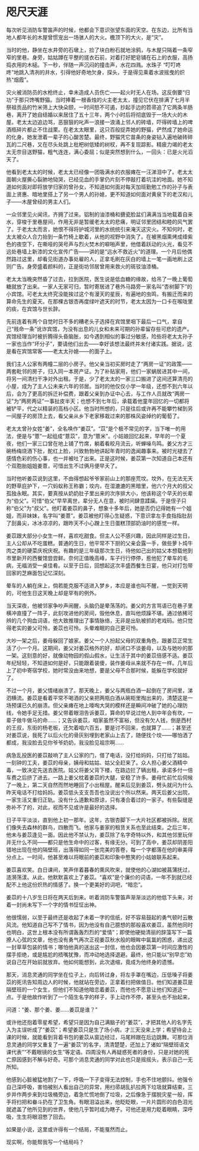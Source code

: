 # 咫尺天涯

每次听见消防车警笛声的时候，他都会下意识张望东面的天空。在东边，比所有当地人都年长的木屋曾惯宠出一场骇人的大火。檐顶下的大火，是“灾”。

当时的他，静坐在水井旁的石墩上，捡了块白粉石就地涂鸦，与木屋只隔着一条窄窄的里巷。身旁，姑姑蹲在平整的搓衣石前，对着打好肥皂铺在石上的衣服，高扬捣衣用的木槌。下一秒，伴随一声沉闷的撞击声，水花四溅。水珠子 “叮叮咚咚”地跳入清冽的井水，引得他好奇地欠身，探头，于是得见乘着水波摇曳的炽热“烟霞”。

灾火被消防员的水枪终止，幸未造成人员伤亡——起火时无人在场。这反倒要“归功”于那只馋嘴野猫。当时捧着一根香烛的火主老太太，撞见它伏在排满了七月半祭祖贡品的竹米筛上大快朵颐，一时间怒不可遏，抄起手边的笤帚追了它两条羊肠巷，离开了她自结婚以来居住了五十三年，两个小时后将彻底毁于一场大火的木屋。老太太边追边骂，恶狠狠的叱声一浪接一浪涌上邻人的砖墙，吓得砖墙上的啤酒瓶碎片都止不住战栗。在老太太眼里，这只百般捉弄她的野猫，俨然成了她命运的化身。她发泄着一辈子的心酸苦楚。最终，野猫凭它苗条的身姿钻入遍地破砖碎瓦的二尺巷，又在尽头处跳上枇杷树低矮的树杈，再不复现踪影。精疲力竭的老太太无奈目送野猫，粗气连连，满心委屈；似是突然想到什么，一回头：已是火光滔天了。

他看到老太太的时候，老太太已经像一团吸满水的衣服瘫在一汪涕泪中了。老太太面朝火屋撕心裂肺地恸哭，已经见血的手掌仍片刻不停敲打着坑洼的地面。她不知道如何面对即将放学归家的曾孙女，不知道如何面对每天加班勤勉工作的孙子与表面上贤惠、暗地里搭上了另一个男人的孙媳，更不知道如何面对黄泉下的老汉和儿子——木屋曾经的男主人们。

一众邻里见火闻讯，齐拥了过来。铝制的油漆桶和搪瓷脸盆们满满当当地载着自来水，穿梭于里巷屋间，作用无非是暂缓老太太的悲痛，明证邻里团结和睦的风气罢了。于老太太而言，她恨不得将护城河里的水统统引来淹灭这灾火。不知何时，老太太被众人合力抬到一条竹椅上歇着，从他的视野中消失了。在被黑烟熏烤成绛紫色的夜空下，在嘶哑的哭号声与烈火焚木的噼啪声里，他借着跃动的火光，看见不远处巷墙上新漆的文化宣传广告——讲的是“远水不救近火”的道理。一个月后他偶然路过这里，却看见街道办事处雇的人，正拿毛刷在灰白的墙上一笔一画地刷上这则广告。身旁盛着颜料的，正是街坊邻居曾用来救火的斑驳油漆桶。

老太太当晚突然昏了过去，拉到医院，医生说是低血糖的缘故，给吊了一晚上葡萄糖就放了出来。一家人无家可归，暂时寄居进了巷外马路旁一家名叫“杏树脚下”的小宾馆。可老太太终究没能挨过这个有漫天的星辰，有遍地的虫鸣，有搬迁而来的算命先生的夏天。在那棵古银杏再度绿叶遮天的时节，老太太因为一口卡在喉咙里的痰，在宾馆与世长辞。

先前连着有两个自觉时日不多的糟老头子选择在宾馆里咽下最后一口气，拿自己“贱命一条”讹诈宾馆，为没有出息的儿女和未来可期的孙辈留存些可悲的遗产。宾馆经理当时被折腾得头昏脑胀，如今遇到相似的事过分敏感，险些将老太太孙子一家也当作“坏分子”，要请他们出去——幸好该想法最终并未付诸实践。据说，这是看在宾馆常客——老太太孙媳——的面子上。

我们主人公家有两幢二层的小房子。他父亲当初买房时走了“两房一证”的政策——两套毗邻的房子，归入同一本房产证。为了补贴家用，他们一家蜗居进其中一间，将另一间清扫干净对外出租。于是，少了老太太的一家三口搬进了这间还算清亮的小屋，成为了主人公未来六年的邻居。当时的他仅仅小学一年级，还想不到六年以后，会为了更高的拆迁补偿费，跟着父亲到办证中心去，与工作人员就改“两房一证”为“两房两证”一事扯皮半天；也想不到七年后，承载着他童年回忆的一切都将被铲平，代之以精装的高档小区。他当时所想的，只是往后或许再不能攀竹梯到另一间屋子的房顶上去，看父亲从乡下老家移栽过来的那株风姿绰约的葡萄了。

老太太曾孙女姓“姜”，全名唤作“姜苡”。“苡”是个极不常见的字，当下唯一的用法，便是与“薏”一起组成“薏苡”，意为“薏米”。小姑娘回忆起来，早年的一个夏夜，他们一家三口曾在地上铺了竹席，躺着看皎月流云，听蝉噪鸟鸣。姜父方才三碗杨梅烧酒下肚，酡红上脸，兴致勃勃地讲起年青时的逸闻趣事来。被时光褪去了感情色彩的伤心事，也一并被吐了出来。正是这时候，姜苡第一次知道自己本还有个双胞胎姐姐姜薏，可惜出生不过俩月便早夭了。

当时他听姜苡说到这里，不由得想起爷爷家前山上的那座荒坟。坟外，在无法无天的野草庇护下，一穴蚂蚁称王称霸；坟内，在湿漉漉的黑暗里，他六个月大的叔父孤独永眠。其实，要真按从奶奶肚子里出来的次序排大小，他该称这个早夭的长辈为“伯父”。可惜“伯父”早早离世，辈分无人在意，被时间肆意蹂躏。于是侄子只称“伯父”为“叔父”。他盯着姜苡的鼻子，想象十多年后，她是否仍记得她有一个姐姐，而非妹妹，名字叫“姜薏”。姜苡被他盯得心生疑惑，下意识拿左手食指指肚刮了刮鼻尖，冰冰凉凉的，跟昨天不小心蹭上生日蛋糕顶部奶油时的感觉一样。

姜苡跟大部分小女生一样，喜欢吃甜食。但主人公不感兴趣，因此同样是过生日，主人公却从不吃蛋糕。普通的生日，他平常不下厨的父亲会露一手，做些萝卜炖牛肉之类的硬菜庆祝庆祝。有趣的是三年级那次生日，待他如己出的姑父本想载他到市里新开的西餐馆尝尝鲜。奈何正值晚高峰，车子行行停停，惹他犯了晕车的毛病，无福消受一桌佳肴。以至于日后，回想起这次丰盛西餐生日宴，他只对打包带回家的芝麻面包记忆深刻。

晕车的人躺在床上，倘若能克服不适进入梦乡，本应是谁也叫不醒，一觉到天明的，可他生日这天晚上却是罕有的例外。

当天深夜，他被邻家争吵声闹醒，头脑仍是晕荡荡的。姜父的方言骂语已在巷子里横冲直撞了一阵子，此刻攻进他的房间，毁他休息，直叫他烦躁不堪。通过依稀可辨的几个狗血词语，他大致推理出了事情脉络，无非是出轨被抓的老戏码。他只觉得老实的姜父可怜，姜苡也可怜。头晕难眠的自己更可怜。

大吵一架之后，姜母躲回了娘家。姜父一个人扮起父母的双重角色，跟姜苡正常生活了小一个月。这期间，姜父对姜苡格外的好，却闭口不谈姜母，以及与她吵的那一架。这刻意的好，就像动物园的假山假水，让生活于其中的姜苡倍感不适。姜苡年纪轻轻，不知道如何是好，只能跟着装傻，装作姜母从来就不存在一样。几年后上了初中寄宿学校，她时常没由来地想，要是父母不合那时候，能躲在学校就好了。

不过一个月，姜父情绪崩溃了。那天晚上，姜父与两瓶白酒一起倒在了房间里，涕泗横流。姜苡是看着平常不喝酒的父亲把两瓶白酒从碗柜里掏出来的，清楚这是一场预谋已久的崩溃。但父亲瘫在地上嚎啕大哭的模样还是瞬间冲破了她的心理防线，令她手足无措。姜父带着眼泪告诉姜苡，算命的早说过他人到中年会有坎，一辈子做牛做马的命……；又告诉姜苡，咱家虽然不富裕，但没有欠人钱，倒是西村的王叔，东街的杨老板，还欠着咱六百五，要是讨不回来，也就算了……；甚至还对姜苡说，我死了以后火化的骨灰别埋到老家山上去了，随便找个坟——哪怕洒了都成，我没脸去见你爷爷奶奶，我没脸见祖宗啊……

病急乱投医的姜苡敲响了主人公家的门，借了电话，没打给妈妈，只打给了姑姑。一刻钟的工夫，姜苡的母亲，姨母和姑姑、姑父全赶来了。众人担心姜父酒精中毒，一致决定先送去医院。姑父将姜父背下楼，在路边拦了辆出租，承诺多付一倍车费之后挤了进去。一路上姜父枕着姜苡的大腿，安稳了许多。姜母忙前忙后伺候了一晚上，第二天自然而然地睡回了小出租屋。醒来后见到姜苡，劈头就问为什么昨天电话不打给妈妈。姜苡低头支支吾吾也没说出个所以然来。两天后姜父出院，一家生活又重归正轨。没有什么道歉和原谅，只有凑合着过的一家子。有些裂缝是弥补不了的，对此，视而不见或许是最好的选择。

日子平平淡淡，直到他上初一那年。这年，古银杏脚下一大片社区都被拆除。居民们像失去森林的群鸟，四散而飞。他家与姜家的租赁关系也至此结束。之后三年，他未与姜苡逢见一面。因此他不禁认为，姜苡除了名字奇特以外，和其他邻里玩伴并无什么不同——都只是他生命中的过客，有缘无分。可到了高中，姜苡却阴差阳错地出现在他的隔壁班，出落得如同一张完美的答卷，每一个字都落在他的审美得分点上。一时间，他甚至难以将眼前的姜苡和印象中憨笑的小姑娘联系起来。

姜苡喜欢笑。白日课间，笑声伴着暮春的熏风吹来，就使他的心湖如被菖蒲抚过，涟漪荡漾。从此，他默默喜欢上了姜苡。“喜欢”是个廉价的词语，一年不到就已经配不上他这份炽热的情感了。换一个更美好的词吧，“暗恋”。

姜苡的十八岁生日将在两天后到来。听着消防车警笛声渐渐淡远的他低下头来，对着一封尚未写下一个字的情书怔怔出神。

他很懦弱，以至于最终还是收起了未着一字的信纸，好不容易鼓起的勇气顿时云散风流。他知道自己写不了情书，因为他没有自己臆想的那般喜欢姜苡，虽然他同时也明白，这世上根本没有所谓轰轰烈烈的“爱情”；即使他硬拗清丽的辞藻写下一篇撩人心弦的文章，他也没有勇气再次正视姜苡秋水般的眼眸中氤氲的困惑，递出这一封草草包装的情书；哪怕他真的送出这一封信，他也会因姜苡第一时间应激性的摆手拒绝，或是尴尬的捂嘴犹豫，而冲动地选择退避。最终，他只能以“别早恋”劝说自己在开始前就放弃。他如何能想到，此次退缩，竟成为他终身的遗憾。

那天，消息灵通的同学坐在位子上，向后转过身，将左手罩在嘴边，压低嗓子将姜苡的死讯告知周边人的时候，他就站在旁边，正拿着扫把做值日。他们知道姜苡是隔壁班的一个女生，但他们不知道他暗恋着姜苡，而他也不愿意让他们知道这一点。于是他故作听到了一个陌生名字的样子，手上动作不停，甚至头也不抬起来，

问道：“姜、那个姜、姜……姜苡是谁？”

或许他还抱着零星希望，希望只是因为自己满脑子的“姜苡”，才把其他人的名字先入为主误听成了“姜苡”；希望姜苡只是生了场小病，才三天没来上学；希望待会上课的时候，就能看到背着书包的姜苡从窗边经过，马尾辫跟在后边跳舞。可那位消息灵通的同学又重复了一遍“姜苡”的名字，清清楚楚，还加上了诸如“隔壁班语文课代表”“不戴眼镜的女生”等定语。四周没有人再疑惑死者的身份，只是对她的死亡原因感到不解与好奇。可那个消息灵通的同学对此也只是摇摇头，表示自己一无所知。

他感到心脏被猛地割了一下，呼吸一下子变得无法控制，手也不住地颤抖。他强令自己深呼吸，害怕被别人看出自己的异常，用扫帚胡乱扒拉两下垃圾就算结束，三步并作两步来到垃圾桶旁边，着急忙慌地倒了垃圾，之后像急于摆脱灾星一般，挥手将扫把和畚斗扔在了卫生角。有眼泪溢出来，他眨眨眼，一片片圆形的白色泪光就遮盖了他所见到的世界，使他几乎暂时成为瞎子。可他还是用力眨着眼睛，深呼吸，生生将眼泪憋了回去。

如果是小说，这里或许得有一个结局，不能戛然而止。

现实啊，你能帮我写一个结局吗？

